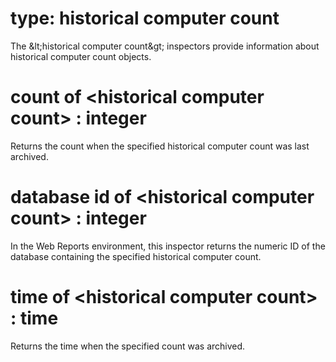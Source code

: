 # type: historical computer count

The &amp;lt;historical computer count&amp;gt; inspectors provide information about historical computer count objects.

# count of &lt;historical computer count&gt; : integer

Returns the count when the specified historical computer count was last archived.

# database id of &lt;historical computer count&gt; : integer

In the Web Reports environment, this inspector returns the numeric ID of the database containing the specified historical computer count.

# time of &lt;historical computer count&gt; : time

Returns the time when the specified count was archived.
